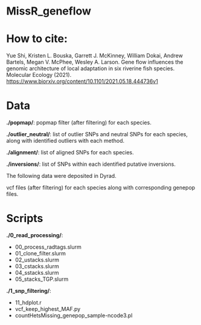# MissR_geneflow
 
# How to cite:
Yue Shi, Kristen L. Bouska, Garrett J. McKinney, William Dokai, Andrew Bartels, Megan V. McPhee, Wesley A. Larson. Gene flow influences the genomic architecture of local adaptation in six riverine fish species. Molecular Ecology (2021). https://www.biorxiv.org/content/10.1101/2021.05.18.444736v1

# Data

**./popmap/**: popmap filter (after filtering) for each species.

**./outlier_neutral/**: list of outlier SNPs and neutral SNPs for each species, along with identified outliers with each method. 

**./alignment/**: list of aligned SNPs for each species.

**./inversions/**: list of SNPs within each identified putative inversions.

The following data were deposited in Dyrad.

vcf files (after filtering) for each species along with corresponding genepop files.


# Scripts

**./0_read_processing/**:
 - 00_process_radtags.slurm
 - 01_clone_filter.slurm
 - 02_ustacks.slurm
 - 03_cstacks.slurm
 - 04_sstacks.slurm
 - 05_stacks_TGP.slurm
 
**./1_snp_filtering/**:
 - 11_hdplot.r
 - vcf_keep_highest_MAF.py
 - countHetsMissing_genepop_sample-ncode3.pl
 


